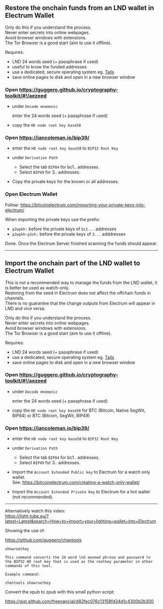 ## Restore the onchain funds from an LND wallet in Electrum Wallet

Only do this if you understand the process.  
Never enter secrets into online webpages.  
Avoid browser windows with extensions.  
The Tor Browser is a good start (aim to use it offline).

Requires:
* LND 24 words seed (+ passphrase if used)
* useful to know the funded addresses
* use a dedicated, secure operating system eg. [Tails](https://tails.boum.org/)
* save online pages to disk and open in a new browser window

### Open https://guggero.github.io/cryptography-toolkit/#!/aezeed

* under `Decode mnemonic`

    enter the 24 words seed (+ passphrase if used)

* copy the `HD node root key base58`

### Open https://iancoleman.io/bip39/

* enter the `HD node root key base58` to
`BIP32 Root Key`

* under `Derivation Path`

    * Select the tab `BIP84` for bc1.. addresses.
    * Select `BIP49` for 3.. addresses. 

* Copy the private keys for the known or all addresses.

### Open Electrum Wallet

Follow: https://bitcoinelectrum.com/importing-your-private-keys-into-electrum/

When importing the private keys use the prefix:
* `p2wpkh:` before the private keys of `bc1...` addresses
* `p2wpkh-p2sh:` before the private keys of `3...` adddresses

Done. Once the Electrum Server finished scanning the funds should appear.

---

## Import the onchain part of the LND wallet to Electrum Wallet
This is not a recommended way to manage the funds from the LND wallet, it is better be used as watch-only.  
Restoring from the seed in Electrum does not affect the offchain funds in channels.  
There is no guarantee that the change outputs from Electrum will appear in LND and vice versa.

Only do this if you understand the process.  
Never enter secrets into online webpages.  
Avoid browser windows with extensions.  
The Tor Browser is a good start (aim to use it offline).

Requires:
* LND 24 words seed (+ passphrase if used)
* use a dedicated, secure operating system eg. [Tails](https://tails.boum.org/)
* save online pages to disk and open in a new browser window

### Open https://guggero.github.io/cryptography-toolkit/#!/aezeed

* under `Decode mnemonic`

    enter the 24 words seed (+ passphrase if used)

* copy the `HD node root key base58` for BTC (Bitcoin, Native SegWit, BIP84) or BTC (Bitcoin, SegWit, BIP49)

### Open https://iancoleman.io/bip39/

* enter the `HD node root key base58` to
`BIP32 Root Key`

* under `Derivation Path`

    * Select the tab `BIP84` for bc1.. addresses.
    * Select `BIP49` for 3.. addresses. 

* Import the `Account Extended Public key` to Electrum for a watch only wallet.  
See: https://bitcoinelectrum.com/creating-a-watch-only-wallet/

* Import the `Account Extended Private Key` to Electrum for a hot wallet (not recommended).


---

Alternatively watch this video:  
https://light-tube.eu/?latest=Latest&search=How+to+import+your+lighting+wallet+into+Electrum

Showing the use of:

https://github.com/guggero/chantools

```
showrootkey

This command converts the 24 word lnd aezeed phrase and password to the BIP32 HD root key that is used as the rootkey parameter in other commands of this tool.

Example command:

chantools showrootkey
```
Convert the xpub to zpub with this small python script:

https://gist.github.com/freenancial/d82fec076c13158fd34d1c4300b2b300
